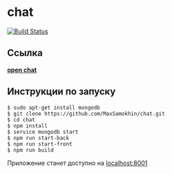 # chat

[![Build Status](https://travis-ci.org/MaxSamokhin/chat.svg?branch=master)](https://travis-ci.org/MaxSamokhin/chat)

## Ссылка 
[**open chat**](http://138.68.96.188/)

## Инструкции по запуску

```
$ sudo apt-get install mongodb
$ git clone https://github.com/MaxSamokhin/chat.git
$ cd chat
$ npm install
$ service mongodb start
$ npm run start-back
$ npm run start-front
$ npm run build
```
Приложение станет доступно на [localhost:8001](http://localhost:8001)



